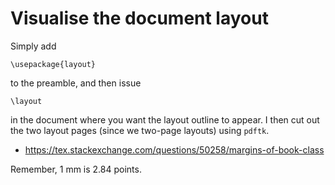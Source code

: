 # Visualise the document layout

Simply add

```
\usepackage{layout}
```

to the preamble, and then issue

```
\layout
```

in the document where you want the layout outline to appear.
I then cut out the two layout pages (since we two-page layouts) using `pdftk`.

+ https://tex.stackexchange.com/questions/50258/margins-of-book-class

Remember, 1 mm is 2.84 points.
